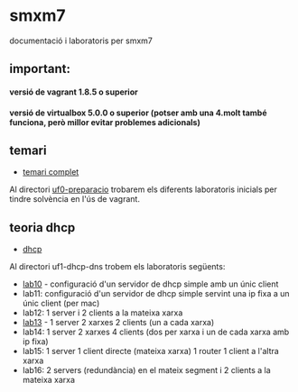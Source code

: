 # smxm7
documentació i laboratoris per smxm7

## important: 
#### versió de vagrant 1.8.5 o superior
#### versió de virtualbox 5.0.0 o superior (potser amb una 4.molt també funciona, però millor evitar problemes adicionals)

## temari
- [temari complet](https://gitlab.com/joanq/SMX-M7-Serveis)

Al directori [uf0-preparacio](uf0-preparacio) trobarem els diferents laboratoris inicials per tindre solvència en l'ús de vagrant.

## teoria dhcp
- [dhcp](https://gitlab.com/joanq/SMX-M7-Serveis/tree/master/UF1/dhcp)

Al directori uf1-dhcp-dns trobem els laboratoris següents:
- [lab10](uf1-dhcp-dns/labs/lab10) - configuració d'un servidor de dhcp simple amb un únic client
- lab11: configuració d'un servidor de dhcp simple servint una ip fixa a un únic client (per mac)
- lab12: 1 server i 2 clients a la mateixa xarxa
- [lab13](uf1-dhcp-dns/labs/lab13) -  1 server 2 xarxes 2 clients (un a cada xarxa)
- lab14: 1 server 2 xarxes 4 clients (dos per xarxa i un de cada xarxa amb ip fixa)
- lab15: 1 server 1 client directe (mateixa xarxa) 1 router 1 client a l'altra xarxa
- lab16: 2 servers (redundància) en el mateix segment i 2 clients a la mateixa xarxa

